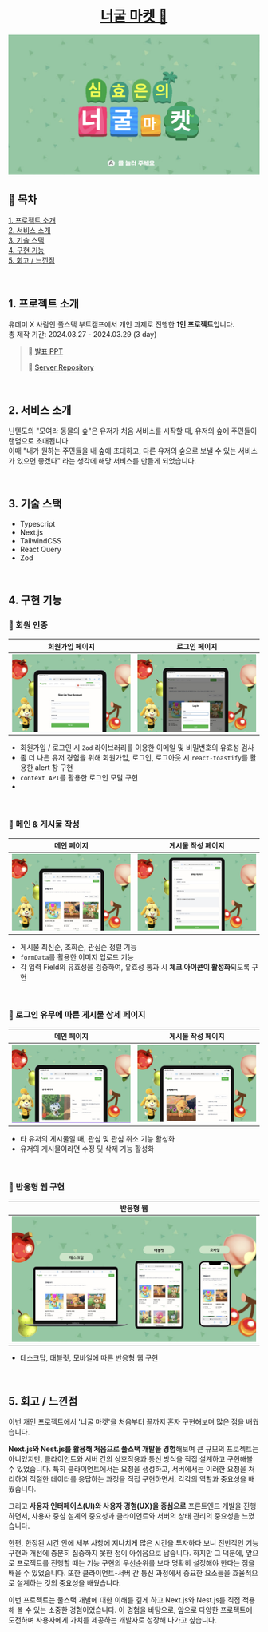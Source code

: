 # <center>[너굴 마켓 🌿](https://neogul-market.vercel.app)</center>

![alt text](readme.asset/banner.png)

## 🌿 목차

[1. 프로젝트 소개](https://github.com/haizellatte/neogul-market-client?tab=readme-ov-file#1-%ED%94%84%EB%A1%9C%EC%A0%9D%ED%8A%B8-%EC%86%8C%EA%B0%9C)  
[2. 서비스 소개](https://github.com/haizellatte/neogul-market-client?tab=readme-ov-file#2-%EC%84%9C%EB%B9%84%EC%8A%A4-%EC%86%8C%EA%B0%9C)  
[3. 기술 스택](https://github.com/haizellatte/neogul-market-client?tab=readme-ov-file#3-%EA%B8%B0%EC%88%A0-%EC%8A%A4%ED%83%9D)  
[4. 구현 기능](https://github.com/haizellatte/neogul-market-client?tab=readme-ov-file#4-%EA%B5%AC%ED%98%84-%EA%B8%B0%EB%8A%A5)  
[5. 회고 / 느낀점](https://github.com/haizellatte/neogul-market-client?tab=readme-ov-file#4-%EA%B5%AC%ED%98%84-%EA%B8%B0%EB%8A%A5)

<br />

## 1. 프로젝트 소개

유데미 X 사람인 풀스택 부트캠프에서 개인 과제로 진행한 **1인 프로젝트**입니다.  
총 제작 기간: 2024.03.27 - 2024.03.29 (3 day)

> 🔗 [발표 PPT](https://www.canva.com/design/DAF_a0H76nY/hAJ9HXTiwTIC9NB1jDGUyg/view?utm_content=DAF_a0H76nY&utm_campaign=designshare&utm_medium=link&utm_source=editor)
>
> 🔗 [Server Repository](https://github.com/haizellatte/neogul-market-server)

<br />

## 2. 서비스 소개

닌텐도의 "모여라 동물의 숲"은 유저가 처음 서비스를 시작할 때, 유저의 숲에 주민들이 랜덤으로 초대됩니다.  
이때 "내가 원하는 주민들을 내 숲에 초대하고, 다른 유저의 숲으로 보낼 수 있는 서비스가 있으면 좋겠다" 라는 생각에 해당 서비스를 만들게 되었습니다.

<br />

## 3. 기술 스택

- Typescript
- Next.js
- TailwindCSS
- React Query
- Zod

<br />

## 4. 구현 기능

### 🌿 회원 인증

|           회원가입 페이지            |            로그인 페이지            |
| :----------------------------------: | :---------------------------------: |
| ![alt text](readme.asset/signup.png) | ![alt text](readme.asset/login.png) |

- 회원가입 / 로그인 시 `Zod` 라이브러리를 이용한 이메일 및 비밀번호의 유효성 검사
- 좀 더 나은 유저 경험을 위해 회원가입, 로그인, 로그아웃 시 `react-toastify`를 활용한 alert 창 구현
- `context API`를 활용한 로그인 모달 구현
-

<br />

### 🌿 메인 & 게시물 작성

|            메인 페이지             |         게시물 작성 페이지         |
| :--------------------------------: | :--------------------------------: |
| ![alt text](readme.asset/main.png) | ![alt text](readme.asset/post.png) |

- 게시물 최신순, 조회순, 관심순 정렬 기능
- `formData`를 활용한 이미지 업로드 기능
- 각 입력 Field의 유효성을 검증하여, 유효성 통과 시 **체크 아이콘이 활성화**되도록 구현

<br />

### 🌿 로그인 유무에 따른 게시물 상세 페이지

|             메인 페이지              |            게시물 작성 페이지             |
| :----------------------------------: | :---------------------------------------: |
| ![alt text](readme.asset/detail.png) | ![alt text](readme.asset/detail-user.png) |

- 타 유저의 게시물일 때, 관심 및 관심 취소 기능 활성화
- 유저의 게시물이라면 수정 및 삭제 기능 활성화

<br />

### 🌿 반응형 웹 구현

|             반응형 웹             |
| :-------------------------------: |
| ![alt text](readme.asset/web.png) |

- 데스크탑, 태블릿, 모바일에 따른 반응형 웹 구현

<br />

## 5. 회고 / 느낀점

이번 개인 프로젝트에서 '너굴 마켓'을 처음부터 끝까지 혼자 구현해보며 많은 점을 배웠습니다.

**Next.js와 Nest.js를 활용해 처음으로 풀스택 개발을 경험**해보며 큰 규모의 프로젝트는 아니었지만, 클라이언트와 서버 간의 상호작용과 통신 방식을 직접 설계하고 구현해볼 수 있었습니다. 특히 클라이언트에서는 요청을 생성하고, 서버에서는 이러한 요청을 처리하여 적절한 데이터를 응답하는 과정을 직접 구현하면서, 각각의 역할과 중요성을 배웠습니다.

그리고 **사용자 인터페이스(UI)와 사용자 경험(UX)을 중심으로** 프론트엔드 개발을 진행하면서, 사용자 중심 설계의 중요성과 클라이언트와 서버의 상태 관리의 중요성을 느꼈습니다.

한편, 한정된 시간 안에 세부 사항에 지나치게 많은 시간을 투자하다 보니 전반적인 기능 구현과 개선에 충분히 집중하지 못한 점이 아쉬움으로 남습니다. 하지만 그 덕분에, 앞으로 프로젝트를 진행할 때는 기능 구현의 우선순위를 보다 명확히 설정해야 한다는 점을 배울 수 있었습니다. 또한 클라이언트-서버 간 통신 과정에서 중요한 요소들을 효율적으로 설계하는 것의 중요성을 배웠습니다.

이번 프로젝트는 풀스택 개발에 대한 이해를 깊게 하고 Next.js와 Nest.js를 직접 적용해 볼 수 있는 소중한 경험이었습니다. 이 경험을 바탕으로, 앞으로 다양한 프로젝트에 도전하며 사용자에게 가치를 제공하는 개발자로 성장해 나가고 싶습니다.
